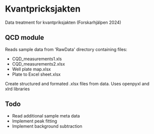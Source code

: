 # Kvantpricksjakten
Data treatment for kvantpriksjakten (Forskarhjälpen 2024)

## QCD module
Reads sample data from 'RawData' directory containing files:
- CQD_measurements1.xls
- CQD_measurements2.xlsx
- Well plate map.xlsx
- Plate to Excel sheet.xlsx

Create structured and formated .xlsx files from data.
Uses openpyxl and xlrd libraries

## Todo
- Read additional sample meta data
- Implement peak fitting
- Implement background subtraction

